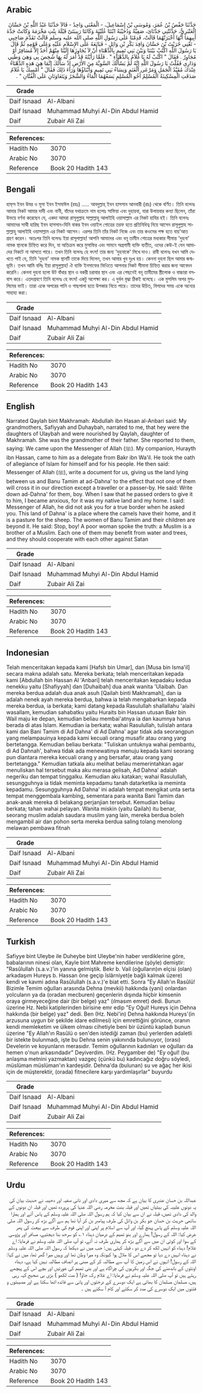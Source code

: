 ## Arabic


<div dir="rtl" lang="ar" style={{fontSize:'larger',backgroundColor:'#f8f9fa',padding:20}}>
حَدَّثَنَا حَفْصُ بْنُ عُمَرَ، وَمُوسَى بْنُ إِسْمَاعِيلَ، - الْمَعْنَى وَاحِدٌ - قَالاَ حَدَّثَنَا عَبْدُ اللَّهِ بْنُ حَسَّانَ الْعَنْبَرِيُّ، حَدَّثَتْنِي جَدَّتَاىَ، صَفِيَّةُ وَدُحَيْبَةُ ابْنَتَا عُلَيْبَةَ وَكَانَتَا رَبِيبَتَىْ قَيْلَةَ بِنْتِ مَخْرَمَةَ وَكَانَتْ جَدَّةَ أَبِيهِمَا أَنَّهَا أَخْبَرَتْهُمَا قَالَتْ، قَدِمْنَا عَلَى رَسُولِ اللَّهِ صلى الله عليه وسلم قَالَتْ تَقَدَّمَ صَاحِبِي - تَعْنِي حُرَيْثَ بْنَ حَسَّانَ وَافِدَ بَكْرِ بْنِ وَائِلٍ - فَبَايَعَهُ عَلَى الإِسْلاَمِ عَلَيْهِ وَعَلَى قَوْمِهِ ثُمَّ قَالَ يَا رَسُولَ اللَّهِ اكْتُبْ بَيْنَنَا وَبَيْنَ بَنِي تَمِيمٍ بِالدَّهْنَاءِ أَنْ لاَ يُجَاوِزَهَا إِلَيْنَا مِنْهُمْ أَحَدٌ إِلاَّ مُسَافِرٌ أَوْ مُجَاوِرٌ ‏.‏ فَقَالَ ‏"‏ اكْتُبْ لَهُ يَا غُلاَمُ بِالدَّهْنَاءِ ‏"‏ ‏.‏ فَلَمَّا رَأَيْتُهُ قَدْ أَمَرَ لَهُ بِهَا شُخِصَ بِي وَهِيَ وَطَنِي وَدَارِي فَقُلْتُ يَا رَسُولَ اللَّهِ إِنَّهُ لَمْ يَسْأَلْكَ السَّوِيَّةَ مِنَ الأَرْضِ إِذْ سَأَلَكَ إِنَّمَا هِيَ هَذِهِ الدَّهْنَاءُ عِنْدَكَ مُقَيَّدُ الْجَمَلِ وَمَرْعَى الْغَنَمِ وَنِسَاءُ بَنِي تَمِيمٍ وَأَبْنَاؤُهَا وَرَاءَ ذَلِكَ فَقَالَ ‏"‏ أَمْسِكْ يَا غُلاَمُ صَدَقَتِ الْمِسْكِينَةُ الْمُسْلِمُ أَخُو الْمُسْلِمِ يَسَعُهُمَا الْمَاءُ وَالشَّجَرُ وَيَتَعَاوَنَانِ عَلَى الْفُتَّانِ ‏"‏ ‏.‏
</div>
<div style={{backgroundColor:'#f8f9fa',padding:20, marginBottom: 10}}><table> <thead> <tr> <th>Grade</th> <th></th> </tr> </thead> <tbody> <tr><td>Daif Isnaad</td><td>Al-Albani</td></tr><tr><td>Daif Isnaad</td><td>Muhammad Muhyi Al-Din Abdul Hamid</td></tr><tr><td>Daif</td><td>Zubair Ali Zai</td></tr></tbody></table><table> <thead> <tr> <th>References:</th> <th></th> </tr> </thead> <tbody><tr><td>Hadith No</td><td>3070</td></tr><tr><td>Arabic No</td><td>3070</td></tr><tr><td>Reference</td><td>Book 20 Hadith 143</td></tr></tbody></table></div>

## Bengali


<div dir="ltr" lang="bn" style={{fontSize:'larger',backgroundColor:'#f8f9fa',padding:20}}>
হাফ্‌স ইবন উমর ও মূসা ইবন ইসমাঈল (রহঃ) ..... আবদুল্লাহ্‌ ইবন হাসসান আনবারী (রাঃ) থেকে বর্ণিত। তিনি বলেনঃ আমার নিকট আমার দাদী এবং নানী, যাঁদের যথাক্রমে নাম হলোঃ সাফিয়া এবং দুহায়বা, যারা উলায়বার কন্যা ছিলেন, তাঁরা উভয়ে বর্ণনা করেছেন যে, একদা আমরা রাসূলুল্লাহ সাল্লাল্লাহু আলাইহি ওয়াসাল্লাম এর নিকট হাযির হই। তিনি বলেনঃ আমাদের সাথী হারিছ ইবন হাসসান-যিনি বাকর ইবন ওয়াইল গোত্রের তরফ হতে প্রতিনিধিত্ব নিয়ে আসেন রাসূলুল্লাহ সাল্লাল্লাহু আলাইহি ওয়াসাল্লাম এর নিকট আসেন। এরপর তিনি তাঁর নিকট নিজে এবং তার কওমের পক্ষ হতে বায়'আত গ্রহণ করেন। অতঃপর তিনি বলেনঃ ইয়া রাসূলাল্লাহ! আপনি আমাদের এবং বনূ তামীম গোত্রের মধ্যকার সীমান্ত 'দুহনা' নামক স্থানকে চিহ্নিত করে দিন, যা অতিক্রম করে মুসাফির এবং সামনে অগ্রগামী ব্যক্তি ব্যতীত, ওদের কেউ-ই যেন আমাদের নিকটে না আসতে পারে। তখন তিনি বলেনঃ হে বৎস! তার জন্য 'দুহনাকে' লিখে দাও। রাবী বলেনঃ যখন আমি দেখতে পাই যে, তিনি 'দুহনা' নামক স্থানটি তাকে দিয়ে দিলেন, তখন আমার খুব দুঃখ হয়। কেননা দুহনা ছিল আমার জন্মভূমি। তখন আমি বলিঃ ইয়া রাসূলুল্লাহ! ঐ ব্যক্তি ইনসাফের ভিওিতে আপনার নিকট সীমানা চিহ্নিত করার জন্য আবেদন করেনি। কেননা দুহনা হলো উট বাঁধার স্থান ও বকরী চরাবার স্থান এবং এর পেছনেই বনূ তামীমের স্ত্রীলোক ও বাচ্চারা বসবাস করে। এতদশ্রবণে তিনি বলেনঃ হে বৎস! একটু অপেক্ষা কর। এ দুর্বল বৃদ্ধা ঠিকই বলেছে। এক মুসলিম অপর মুসলিমের ভাই। তারা একে অপরের পানি ও গাছপালা হতে উপকার নিতে পারে। তাদের উচিত, বিপদের সময় একে অন্যের সাহায্য করা।
</div>
<div style={{backgroundColor:'#f8f9fa',padding:20, marginBottom: 10}}><table> <thead> <tr> <th>Grade</th> <th></th> </tr> </thead> <tbody> <tr><td>Daif Isnaad</td><td>Al-Albani</td></tr><tr><td>Daif Isnaad</td><td>Muhammad Muhyi Al-Din Abdul Hamid</td></tr><tr><td>Daif</td><td>Zubair Ali Zai</td></tr></tbody></table><table> <thead> <tr> <th>References:</th> <th></th> </tr> </thead> <tbody><tr><td>Hadith No</td><td>3070</td></tr><tr><td>Arabic No</td><td>3070</td></tr><tr><td>Reference</td><td>Book 20 Hadith 143</td></tr></tbody></table></div>

## English


<div dir="ltr" lang="en" style={{fontSize:'larger',backgroundColor:'#f8f9fa',padding:20}}>
Narrated Qaylah bint Makhramah: Abdullah ibn Hasan al-Anbari said: My grandmothers, Safiyyah and Duhaybah, narrated to me, that hey were the daughters of Ulaybah and were nourished by Qaylah, daughter of Makhramah. She was the grandmother of their father. She reported to them, saying: We came upon the Messenger of Allah (ﷺ). My companion, Hurayth ibn Hassan, came to him as a delegate from Bakr ibn Wa'il. He took the oath of allegiance of Islam for himself and for his people. He then said: Messenger of Allah (ﷺ), write a document for us, giving us the land lying between us and Banu Tamim at ad-Dahna' to the effect that not one of them will cross it in our direction except a traveller or a passer-by. He said: Write down ad-Dahna' for them, boy. When I saw that he passed orders to give it to him, I became anxious, for it was my native land and my home. I said: Messenger of Allah, he did not ask you for a true border when he asked you. This land of Dahna' is a place where the camels have their home, and it is a pasture for the sheep. The women of Banu Tamim and their children are beyond it. He said: Stop, boy! A poor woman spoke the truth: a Muslim is a brother of a Muslim. Each one of them may benefit from water and trees, and they should cooperate with each other against Satan
</div>
<div style={{backgroundColor:'#f8f9fa',padding:20, marginBottom: 10}}><table> <thead> <tr> <th>Grade</th> <th></th> </tr> </thead> <tbody> <tr><td>Daif Isnaad</td><td>Al-Albani</td></tr><tr><td>Daif Isnaad</td><td>Muhammad Muhyi Al-Din Abdul Hamid</td></tr><tr><td>Daif</td><td>Zubair Ali Zai</td></tr></tbody></table><table> <thead> <tr> <th>References:</th> <th></th> </tr> </thead> <tbody><tr><td>Hadith No</td><td>3070</td></tr><tr><td>Arabic No</td><td>3070</td></tr><tr><td>Reference</td><td>Book 20 Hadith 143</td></tr></tbody></table></div>

## Indonesian


<div dir="ltr" lang="id" style={{fontSize:'larger',backgroundColor:'#f8f9fa',padding:20}}>
Telah menceritakan kepada kami [Hafsh bin Umar], dan [Musa bin Isma'il] secara makna adalah satu. Mereka berkata; telah menceritakan kepada kami [Abdullah bin Hassan Al 'Anbari] telah menceritakan kepadaku kedua nenekku yaitu [Shafiyyah] dan [Duhaibah] dua anak wanita 'Ulaibah. Dan mereka berdua adalah dua anak asuh [Qailah binti Makhramah], dan ia adalah nenek ayah mereka berdua, bahwa ia telah mengabarkan kepada mereka berdua, ia berkata; kami datang kepada Rasulullah shallallahu 'alaihi wasallam, kemudian sahabatku yaitu Huraits bin Hassan utusan Bakr bin Wail maju ke depan, kemudian beliau membai'atnya ia dan kaumnya harus berada di atas Islam. Kemudian ia berkata; wahai Rasulullah, tulislah antara kami dan Bani Tamim di Ad Dahna' di Ad Dahna' agar tidak ada seorangpun yang melampauinya kepada kami kecuali orang musafir atau orang yang bertetangga. Kemudian beliau berkata: "Tuliskan untuknya wahai pembantu, di Ad Dahnah', bahwa tidak ada menewatinya menuju kepada kami seorang pun diantara mereka kecuali orang y ang bersafar, atau orang yang bertetangga." Kemudian tatkala aku melihat beliau memerintahkan agar menuliskan hal tersebut maka aku merasa gelisah, Ad Dahna' adalah negeriku dan tempat tinggalku. Kemudian aku katakan; wahai Rasulullah, sesungguhnya ia tidak meminta kepadamu tanah datarketika ia meminta kepadamu. Sesungguhnya Ad Dahna' ini adalah tempat mengikat unta serta tempat menggembala kambing, sementara para wanita Bani Tamim dan anak-anak mereka di belakang perjanjian tersebut. Kemudian beliau berkata; tahan wahai pelayan. Wanita miskin (yaitu Qailah) itu benar, seorang muslim adalah saudara muslim yang lain, mereka berdua boleh mengambil air dan pohon serta mereka berdua saling tolang menolong melawan pembawa fitnah
</div>
<div style={{backgroundColor:'#f8f9fa',padding:20, marginBottom: 10}}><table> <thead> <tr> <th>Grade</th> <th></th> </tr> </thead> <tbody> <tr><td>Daif Isnaad</td><td>Al-Albani</td></tr><tr><td>Daif Isnaad</td><td>Muhammad Muhyi Al-Din Abdul Hamid</td></tr><tr><td>Daif</td><td>Zubair Ali Zai</td></tr></tbody></table><table> <thead> <tr> <th>References:</th> <th></th> </tr> </thead> <tbody><tr><td>Hadith No</td><td>3070</td></tr><tr><td>Arabic No</td><td>3070</td></tr><tr><td>Reference</td><td>Book 20 Hadith 143</td></tr></tbody></table></div>

## Turkish


<div dir="ltr" lang="tr" style={{fontSize:'larger',backgroundColor:'#f8f9fa',padding:20}}>
Safiyye bint Uleybe ile Duheybe bint Uleybe'nin haber verdiklerine göre, babalarının ninesi olan, Kayle bint Mahreme kendilerine (şöyle) demiştir: "Rasûlullah (s.a.v.)'in yanına gelmiştik. Bekr b. Vail (oğulların)ın elçisi (olan) arkadaşım Hureys b. Hassan öne geçip îslârniyet(e bağlı kalmak üzere) kendi ve kavmi adına Rasûlullah (s.a.v.)'e biat etti. Sonra "Ey Allah'ın Rasûlü! Bizimle Temim oğulları arasında Dehna (mevkii) hakkında (yani) onlardan yolcuların ya da (oradan mecburen) geçenlerin dışında hiçbir kimsenin oraya girmeyeceğine dair (bir belge) yaz" (ılmasım emret) dedi. Bunun üzerine Hz. Nebi katiplerinden birisine emr edip "Ey Oğul! Hureys için Dehna hakkında (bir belge) yaz" dedi. Ben (Hz. Nebi'in) Dehna hakkında Hureys'(in arzusuna uygun bir şekilde idare edilmesi) için emrettiğini görünce, oranın kendi memleketim ve ülkem olması cihetiyle beni bir üzüntü kapladı bunun üzerine "Ey Allah'ın Rasûlü o sen'den istediği zaman (bu) yerlerden adaletli bir istekte bulunmadı, işte bu Dehna senin yakınında bulunuyor, (orası) Develerin ve koyunların merasıdır. Temim oğullarının kadınları ve oğulları da hemen o'nun arkasındadır" Deyiverdim. (Hz. Peygamber de) "Ey oğul! (bu anlaşma metnini yazmaktan) vazgeç (çünkü bu) kadıncağız doğru söyledi, müslüman müslüman'ın kardeşidir. Dehna'da (bulunan) su ve ağaç her ikisi için de müşterektir, (orada) fitnecilere karşı yardımlaşırlar" buyurdu
</div>
<div style={{backgroundColor:'#f8f9fa',padding:20, marginBottom: 10}}><table> <thead> <tr> <th>Grade</th> <th></th> </tr> </thead> <tbody> <tr><td>Daif Isnaad</td><td>Al-Albani</td></tr><tr><td>Daif Isnaad</td><td>Muhammad Muhyi Al-Din Abdul Hamid</td></tr><tr><td>Daif</td><td>Zubair Ali Zai</td></tr></tbody></table><table> <thead> <tr> <th>References:</th> <th></th> </tr> </thead> <tbody><tr><td>Hadith No</td><td>3070</td></tr><tr><td>Arabic No</td><td>3070</td></tr><tr><td>Reference</td><td>Book 20 Hadith 143</td></tr></tbody></table></div>

## Urdu


<div dir="rtl" lang="ur" style={{fontSize:'larger',backgroundColor:'#f8f9fa',padding:20}}>
عبداللہ بن حسان عنبری کا بیان ہے کہ مجھ سے میری دادی اور نانی صفیہ اور دحیبہ نے حدیث بیان کی یہ دونوں علیبہ کی بیٹیاں تھیں اور قیلہ بنت مخرمہ رضی اللہ عنہا کی پروردہ تھیں اور قیلہ ان دونوں کے والد کی دادی تھیں، قیلہ نے ان سے بیان کیا کہ ہم رسول اللہ صلی اللہ علیہ وسلم کے پاس آئے اور ہمارا ساتھی حریث بن حسان جو بکر بن وائل کی طرف پیامبر بن کر آیا تھا ہم سے آگے بڑھ کر رسول اللہ صلی اللہ علیہ وسلم کے پاس پہنچ گیا، اور آپ سے اسلام پر اپنی اور اپنی قوم کی طرف سے بیعت کی پھر عرض کیا: اللہ کے رسول! ہمارے اور بنو تمیم کے درمیان دہناء ۱؎ کو سرحد بنا دیجئیے، مسافر اور پڑوسی کے سوا اور کوئی ان میں سے آگے بڑھ کر ہماری طرف نہ آئے، تو آپ صلی اللہ علیہ وسلم نے فرمایا: اے غلام! دہناء کو انہیں لکھ کر دے دو ، قیلہ کہتی ہیں: جب میں نے دیکھا کہ رسول اللہ صلی اللہ علیہ وسلم نے دہناء انہیں دے دیا تو مجھے اس کا ملال ہوا کیونکہ وہ میرا وطن تھا اور وہیں میرا گھر تھا، میں نے کہا: اللہ کے رسول! انہوں نے اس زمین کا آپ سے مطالبہ کر کے مبنی پر انصاف مطالبہ نہیں کیا ہے، دہناء اونٹوں کے باندھنے کی جگہ اور بکریوں کی چراگاہ ہے اور بنی تمیم کی عورتیں اور بچے اس کے پیچھے رہتے ہیں تو آپ صلی اللہ علیہ وسلم نے فرمایا: اے غلام رک جاؤ! ( مت لکھو ) بڑی بی صحیح کہہ رہی ہیں، مسلمان مسلمان کا بھائی ہے ایک دوسرے کے درختوں اور پانی سے فائدہ اٹھا سکتا ہے اور مصیبتوں و فتنوں میں ایک دوسرے کی مدد کر سکتے اور کام آ سکتے ہیں ۔
</div>
<div style={{backgroundColor:'#f8f9fa',padding:20, marginBottom: 10}}><table> <thead> <tr> <th>Grade</th> <th></th> </tr> </thead> <tbody> <tr><td>Daif Isnaad</td><td>Al-Albani</td></tr><tr><td>Daif Isnaad</td><td>Muhammad Muhyi Al-Din Abdul Hamid</td></tr><tr><td>Daif</td><td>Zubair Ali Zai</td></tr></tbody></table><table> <thead> <tr> <th>References:</th> <th></th> </tr> </thead> <tbody><tr><td>Hadith No</td><td>3070</td></tr><tr><td>Arabic No</td><td>3070</td></tr><tr><td>Reference</td><td>Book 20 Hadith 143</td></tr></tbody></table></div>